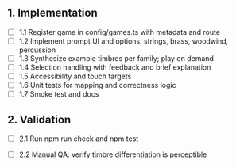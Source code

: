 ## 1. Implementation
- [ ] 1.1 Register game in config/games.ts with metadata and route
- [ ] 1.2 Implement prompt UI and options: strings, brass, woodwind, percussion
- [ ] 1.3 Synthesize example timbres per family; play on demand
- [ ] 1.4 Selection handling with feedback and brief explanation
- [ ] 1.5 Accessibility and touch targets
- [ ] 1.6 Unit tests for mapping and correctness logic
- [ ] 1.7 Smoke test and docs

## 2. Validation
- [ ] 2.1 Run npm run check and npm test
- [ ] 2.2 Manual QA: verify timbre differentiation is perceptible

